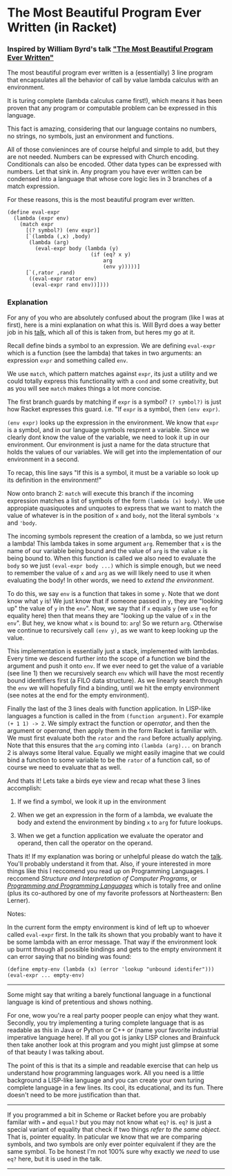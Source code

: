 # The Most Beautiful Program Ever Written (in Racket)

### Inspired by William Byrd's talk ["The Most Beautiful Program Ever Written"](https://www.youtube.com/watch?v=OyfBQmvr2Hc)

The most beautiful program ever written is a (essentially) 3 line program that encapsulates all the behavior of call by value lambda calculus with an environment.

It is turing complete (lambda calculus came first!), which means it has been proven that any program or computable problem can be expressed in this language.

This fact is amazing, considering that our language contains no numbers, no strings, no symbols, just an environment and functions.

All of those convieninces are of course helpful and simple to add, but they are not needed. Numbers can be expressed with Church encoding. Conditionals can also be encoded. Other data types can be expressed with numbers. Let that sink in. Any program you have ever written can be condensed into a language that whose core logic lies in 3 branches of a match expression.

For these reasons, this is the most beautiful program ever written.

```racket
(define eval-expr
  (lambda (expr env)
    (match expr
      [(? symbol?) (env expr)]
      [`(lambda (,x) ,body)
       (lambda (arg)
         (eval-expr body (lambda (y)
                           (if (eq? x y)
                               arg
                               (env y)))))]
      [`(,rator ,rand)
       ((eval-expr rator env)
        (eval-expr rand env))])))
```

### Explanation

For any of you who are absolutely confused about the program (like I was at first), here is a mini explanation on what this is. Will Byrd does a way better job in his [talk](https://www.youtube.com/watch?v=OyfBQmvr2Hc), which all of this is taken from, but heres my go at it.

Recall define binds a symbol to an expression. We are defining `eval-expr` which is a function (see the lambda) that takes in two arguments: an expression `expr` and something called `env`.

We use `match`, which pattern matches against `expr`, its just a utility and we could totally express this functionality with a `cond` and some creativity, but as you will see `match` makes things a lot more concise.

The first branch guards by matching if `expr` is a symbol? `(? symbol?)` is just how Racket expresses this guard. i.e. "If `expr` is a symbol, then `(env expr)`.

`(env expr)` looks up the expression in the environment. We know that `expr` is a symbol, and in our language symbols resprent a variable. Since we clearly dont know the value of the variable, we need to look it up in our environment. Our environment is just a name for the data structure that holds the values of our variables. We will get into the implementation of our environment in a second.

To recap, this line says "If this is a symbol, it must be a variable so look up its definition in the environment!"

Now onto branch 2: `match` will execute this branch if the incoming expression matches a list of symbols of the form `(lambda (x) body)`. We use appropiate quasiquotes and unquotes to express that we want to match the value of whatever is in the position of `x` and `body`, not the literal symbols `'x` and `'body`.

The incoming symbols represent the creation of a lambda, so we just return a lambda! This lambda takes in some argument `arg`. Remember that `x` is the name of our variable being bound and the value of `arg` is the value `x` is being bound to. When this function is called we also need to evaluate the `body` so we just `(eval-expr body ...)` which is simple enough, but we need to remember the value of `x` and `arg` as we will likely need to use it when evaluating the body! In other words, we need to *extend the environment*.

To do this, we say `env` is a function that takes in some `y`. Note that we dont know what `y` is! We just know that if someone passed in `y`, they are "looking up" the value of `y` in the `env`". Now, we say that if `x` equals `y` (we use `eq` for equality here) then that means they are "looking up the value of `x` in the `env`". But hey, we know what `x` is bound to: `arg`! So we return `arg`. Otherwise we continue to recursively call `(env y)`, as we want to keep looking up the value.

This implementation is essentially just a stack, implemented with lambdas. Every time we descend further into the scope of a function we bind the argument and push it onto `env`. If we ever need to get the value of a variable (see line 1) then we recursively search `env` which will have the most recently bound identifiers first (a FILO data structure). As we linearly search through the `env` we will hopefully find a binding, until we hit the empty environment (see notes at the end for the empty environment).

Finally the last of the 3 lines deals with function application. In LISP-like languages a function is called in the from `(function argument)`. For example `(+ 1 1) -> 2`. We simply extract the function or oper*rator*, and then the argument or oper*rand*, then apply them in the form Racket is familiar with. We must first evaluate both the `rator` and the `rand` before actually applying. Note that this ensures that the `arg` coming into `(lambda (arg)...` on branch 2 is always some literal value. Equally we might easily imagine that we could bind a function to some variable to be the `rator` of a function call, so of course we need to evaluate that as well.

And thats it! Lets take a birds eye view and recap what these 3 lines accomplish:

1. If we find a symbol, we look it up in the environment

2. When we get an expression in the form of a lambda, we evaluate the body and extend the environment by binding `x` to `arg` for future lookups.

3. When we get a function application we evaluate the operator and operand, then call the operator on the operand.

Thats it! If my explanation was boring or unhelpful please do watch the [talk](https://www.youtube.com/watch?v=OyfBQmvr2Hc). You'll probably understand it from that. Also, if youre interested in more things like this I reccomend you read up on Programming Languages. I reccomend *Structure and Interpretation of Computer Programs*, or [*Programming and Programming Languages*](https://papl.cs.brown.edu/2019/) which is totally free and online (plus its co-authored by one of my favorite professors at Northeastern: Ben Lerner).

Notes:

In the current form the empty environment is kind of left up to whoever called `eval-expr` first. In the talk its shown that you probably want to have it be some lambda with an error message. That way if the environment look up burnt through all possible bindings and gets to the empty environment it can error saying that no binding was found:

```racket
(define empty-env (lambda (x) (error 'lookup "unbound identifer")))
(eval-expr ... empty-env)
```


------------------------------------------------------------------

Some might say that writing a barely functional language in a functional language is kind of pretentious and shows nothing.

For one, wow you're a real party pooper people can enjoy what they want. Secondly, you try implementing a turing complete language that is as readable as this in Java or Python or C++ or (name your favorite industrial imperative language here). If all you got is janky LISP clones and Brainfuck then take another look at this program and you might just glimpse at some of that beauty I was talking about.

The point of this is that its a simple and readable exercise that can help us understand how programming languages work. All you need is a little background a LISP-like language and you can create your own turing complete language in a few lines. Its cool, its educational, and its fun. There doesn't need to be more justification than that.


------------------------------------------------------------------

If you programmed a bit in Scheme or Racket before you are probably familar with `=` and `equal?` but you may not know what `eq?` is. `eq?` is just a special variant of equality that check if two things *refer to the same object*. That is, pointer equality. In paticular we know that we are comparing symbols, and two symbols are only ever pointer equivalent if they are the same symbol. To be honest I'm not 100% sure why exactly we *need* to use `eq?` here, but it is used in the talk.

------------------------------------------------------------------
